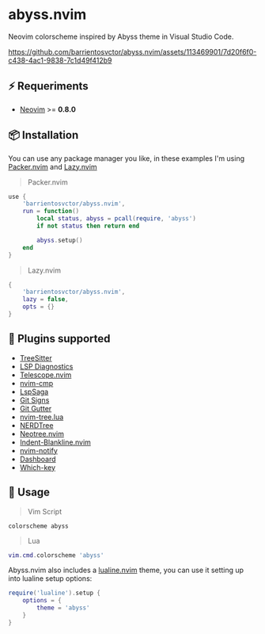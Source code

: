 # abyss.nvim
Neovim colorscheme inspired by Abyss theme in Visual Studio Code.

https://github.com/barrientosvctor/abyss.nvim/assets/113469901/7d20f6f0-c438-4ac1-9838-7c1d49f412b9

## ⚡️ Requeriments
* [Neovim](https://github.com/neovim/neovim) >= **0.8.0**

## 📦 Installation

You can use any package manager you like, in these examples I'm using [Packer.nvim](https://github.com/wbthomason/packer.nvim) and [Lazy.nvim](https://github.com/folke/lazy.nvim)

> Packer.nvim

```lua
use {
    'barrientosvctor/abyss.nvim',
    run = function()
        local status, abyss = pcall(require, 'abyss')
        if not status then return end

        abyss.setup()
    end
}
```

> Lazy.nvim

```lua
{
    'barrientosvctor/abyss.nvim',
    lazy = false,
    opts = {}
}
```

## 🔌 Plugins supported
* [TreeSitter](https://github.com/nvim-treesitter/nvim-treesitter)
* [LSP Diagnostics](https://neovim.io/doc/user/lsp.html)
* [Telescope.nvim](https://github.com/nvim-telescope/telescope.nvim)
* [nvim-cmp](https://github.com/hrsh7th/nvim-cmp)
* [LspSaga](https://github.com/glepnir/lspsaga.nvim)
* [Git Signs](https://github.com/lewis6991/gitsigns.nvim)
* [Git Gutter](https://github.com/airblade/vim-gitgutter)
* [nvim-tree.lua](https://github.com/nvim-tree/nvim-tree.lua)
* [NERDTree](https://github.com/preservim/nerdtree)
* [Neotree.nvim](https://github.com/nvim-neo-tree/neo-tree.nvim)
* [Indent-Blankline.nvim](https://github.com/lukas-reineke/indent-blankline.nvim)
* [nvim-notify](https://github.com/rcarriga/nvim-notify)
* [Dashboard](https://github.com/glepnir/dashboard-nvim)
* [Which-key](https://github.com/folke/which-key.nvim)

## 🚀 Usage

> Vim Script

```vim
colorscheme abyss
```

> Lua

```lua
vim.cmd.colorscheme 'abyss'
```

Abyss.nvim also includes a [lualine.nvim](https://github.com/nvim-lualine/lualine.nvim) theme, you can use it setting up into lualine setup options:

```lua
require('lualine').setup {
    options = {
        theme = 'abyss'
    }
}
```
